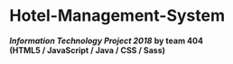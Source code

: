 # Hotel-Management-System
***Information Technology Project 2018*** <b>by team 404<b>
<br />
(HTML5 / JavaScript / Java / CSS / Sass)
